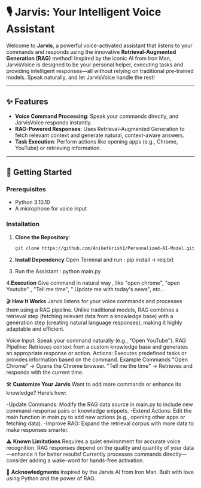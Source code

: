 # 🎙️ Jarvis: Your Intelligent Voice Assistant

Welcome to **Jarvis**, a powerful voice-activated assistant that listens to your commands and responds using the innovative **Retrieval-Augmented Generation (RAG)** method! Inspired by the iconic AI from Iron Man, JarvisVoice is designed to be your personal helper, executing tasks and providing intelligent responses—all without relying on traditional pre-trained models. Speak naturally, and let JarvisVoice handle the rest!

---

## ✨ Features
- **Voice Command Processing**: Speak your commands directly, and JarvisVoice responds instantly.
- **RAG-Powered Responses**: Uses Retrieval-Augmented Generation to fetch relevant context and generate natural, context-aware answers.
- **Task Execution**: Perform actions like opening apps (e.g., Chrome, YouTube) or retrieving information.


---

## 🚀 Getting Started

### Prerequisites
- Python 3.10.10
- A microphone for voice input

### Installation
1. **Clone the Repository**:
   ```bash
   git clone https://github.com/Aniketkrish1/Personalized-AI-Model.git

2. **Install Dependency**
   Open Terminal and run :
   pip install -r req.txt

3. Run the Assistant :
   python main.py

4.**Execution**
    Give command in natural way , like "open chrome", "open Youtube" , "Tell me time", " Update me with today's news", etc..

🎬 **How It Works**
Jarvis listens for your voice commands and processes them using a RAG pipeline. Unlike traditional models, RAG combines a retrieval step (fetching relevant data from a knowledge base) with a generation step (creating natural language responses), making it highly adaptable and efficient.

Voice Input: Speak your command naturally (e.g., "Open YouTube").
RAG Pipeline: Retrieves context from a custom knowledge base and generates an appropriate response or action.
Actions: Executes predefined tasks or provides information based on the command.
Example Commands
"Open Chrome" → Opens the Chrome browser.
"Tell me the time" → Retrieves and responds with the current time.

🛠️ **Customize Your Jarvis**
Want to add more commands or enhance its knowledge? Here’s how:

-Update Commands: Modify the RAG data source in main.py to include new command-response pairs or knowledge snippets.
-Extend Actions: Edit the main function in main.py to add new actions (e.g., opening other apps or fetching data).
-Improve RAG: Expand the retrieval corpus with more data to make responses smarter.

⚠️ **Known Limitations**
Requires a quiet environment for accurate voice recognition.
RAG responses depend on the quality and quantity of your data—enhance it for better results!
Currently processes commands directly—consider adding a wake-word for hands-free activation.

🙌 **Acknowledgments**
Inspired by the Jarvis AI from Iron Man.
Built with love using Python and the power of RAG.

